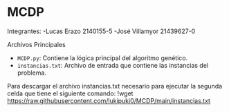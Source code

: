 # MCDP
Integrantes:
-Lucas Erazo 2140155-5
-José Villamyor 21439627-0

Archivos Principales
- `MCDP.py`: Contiene la lógica principal del algoritmo genético.
- `instancias.txt`: Archivo de entrada que contiene las instancias del problema.

Para descargar el archivo instancias.txt necesario para ejecutar la segunda 
celda que tiene el siguiente comando:
!wget https://raw.githubusercontent.com/lukipuki0/MCDP/main/instancias.txt
